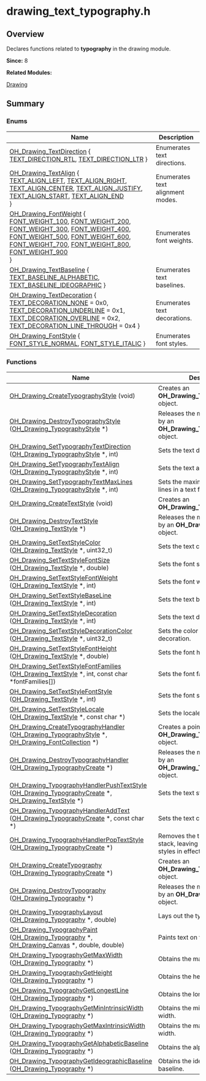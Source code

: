 # drawing_text_typography.h


## Overview

Declares functions related to **typography** in the drawing module.

**Since:**
8

**Related Modules:**

[Drawing](_drawing.md)


## Summary


### Enums

| Name | Description | 
| -------- | -------- |
| [OH_Drawing_TextDirection](_drawing.md#oh_drawing_textdirection) { [TEXT_DIRECTION_RTL](_drawing.md), [TEXT_DIRECTION_LTR](_drawing.md) } | Enumerates text directions.  | 
| [OH_Drawing_TextAlign](_drawing.md#oh_drawing_textalign) {<br/>[TEXT_ALIGN_LEFT](_drawing.md), [TEXT_ALIGN_RIGHT](_drawing.md), [TEXT_ALIGN_CENTER](_drawing.md), [TEXT_ALIGN_JUSTIFY](_drawing.md),<br/>[TEXT_ALIGN_START](_drawing.md), [TEXT_ALIGN_END](_drawing.md)<br/>} | Enumerates text alignment modes.  | 
| [OH_Drawing_FontWeight](_drawing.md#oh_drawing_fontweight) {<br/>[FONT_WEIGHT_100](_drawing.md), [FONT_WEIGHT_200](_drawing.md), [FONT_WEIGHT_300](_drawing.md), [FONT_WEIGHT_400](_drawing.md),<br/>[FONT_WEIGHT_500](_drawing.md), [FONT_WEIGHT_600](_drawing.md), [FONT_WEIGHT_700](_drawing.md), [FONT_WEIGHT_800](_drawing.md),<br/>[FONT_WEIGHT_900](_drawing.md)<br/>} | Enumerates font weights.  | 
| [OH_Drawing_TextBaseline](_drawing.md#oh_drawing_textbaseline) { [TEXT_BASELINE_ALPHABETIC](_drawing.md), [TEXT_BASELINE_IDEOGRAPHIC](_drawing.md) } | Enumerates text baselines.  | 
| [OH_Drawing_TextDecoration](_drawing.md#oh_drawing_textdecoration) { [TEXT_DECORATION_NONE](_drawing.md) = 0x0, [TEXT_DECORATION_UNDERLINE](_drawing.md) = 0x1, [TEXT_DECORATION_OVERLINE](_drawing.md) = 0x2, [TEXT_DECORATION_LINE_THROUGH](_drawing.md) = 0x4 } | Enumerates text decorations.  | 
| [OH_Drawing_FontStyle](_drawing.md#oh_drawing_fontstyle) { [FONT_STYLE_NORMAL](_drawing.md), [FONT_STYLE_ITALIC](_drawing.md) } | Enumerates font styles.  | 


### Functions

| Name | Description | 
| -------- | -------- |
| [OH_Drawing_CreateTypographyStyle](_drawing.md#oh_drawing_createtypographystyle) (void) | Creates an **OH_Drawing_TypographyStyle** object.  | 
| [OH_Drawing_DestroyTypographyStyle](_drawing.md#oh_drawing_destroytypographystyle) ([OH_Drawing_TypographyStyle](_drawing.md#oh_drawing_typographystyle) \*) | Releases the memory occupied by an **OH_Drawing_TypographyStyle** object.  | 
| [OH_Drawing_SetTypographyTextDirection](_drawing.md#oh_drawing_settypographytextdirection) ([OH_Drawing_TypographyStyle](_drawing.md#oh_drawing_typographystyle) \*, int) | Sets the text direction.  | 
| [OH_Drawing_SetTypographyTextAlign](_drawing.md#oh_drawing_settypographytextalign) ([OH_Drawing_TypographyStyle](_drawing.md#oh_drawing_typographystyle) \*, int) | Sets the text alignment mode.  | 
| [OH_Drawing_SetTypographyTextMaxLines](_drawing.md#oh_drawing_settypographytextmaxlines) ([OH_Drawing_TypographyStyle](_drawing.md#oh_drawing_typographystyle) \*, int) | Sets the maximum number of lines in a text file.  | 
| [OH_Drawing_CreateTextStyle](_drawing.md#oh_drawing_createtextstyle) (void) | Creates an **OH_Drawing_TextStyle** object.  | 
| [OH_Drawing_DestroyTextStyle](_drawing.md#oh_drawing_destroytextstyle) ([OH_Drawing_TextStyle](_drawing.md#oh_drawing_textstyle) \*) | Releases the memory occupied by an **OH_Drawing_TextStyle** object.  | 
| [OH_Drawing_SetTextStyleColor](_drawing.md#oh_drawing_settextstylecolor) ([OH_Drawing_TextStyle](_drawing.md#oh_drawing_textstyle) \*, uint32_t) | Sets the text color.  | 
| [OH_Drawing_SetTextStyleFontSize](_drawing.md#oh_drawing_settextstylefontsize) ([OH_Drawing_TextStyle](_drawing.md#oh_drawing_textstyle) \*, double) | Sets the font size.  | 
| [OH_Drawing_SetTextStyleFontWeight](_drawing.md#oh_drawing_settextstylefontweight) ([OH_Drawing_TextStyle](_drawing.md#oh_drawing_textstyle) \*, int) | Sets the font weight.  | 
| [OH_Drawing_SetTextStyleBaseLine](_drawing.md#oh_drawing_settextstylebaseline) ([OH_Drawing_TextStyle](_drawing.md#oh_drawing_textstyle) \*, int) | Sets the text baseline.  | 
| [OH_Drawing_SetTextStyleDecoration](_drawing.md#oh_drawing_settextstyledecoration) ([OH_Drawing_TextStyle](_drawing.md#oh_drawing_textstyle) \*, int) | Sets the text decoration.  | 
| [OH_Drawing_SetTextStyleDecorationColor](_drawing.md#oh_drawing_settextstyledecorationcolor) ([OH_Drawing_TextStyle](_drawing.md#oh_drawing_textstyle) \*, uint32_t) | Sets the color for the text decoration.  | 
| [OH_Drawing_SetTextStyleFontHeight](_drawing.md#oh_drawing_settextstylefontheight) ([OH_Drawing_TextStyle](_drawing.md#oh_drawing_textstyle) \*, double) | Sets the font height.  | 
| [OH_Drawing_SetTextStyleFontFamilies](_drawing.md#oh_drawing_settextstylefontfamilies) ([OH_Drawing_TextStyle](_drawing.md#oh_drawing_textstyle) \*, int, const char \*fontFamilies[]) | Sets the font families.  | 
| [OH_Drawing_SetTextStyleFontStyle](_drawing.md#oh_drawing_settextstylefontstyle) ([OH_Drawing_TextStyle](_drawing.md#oh_drawing_textstyle) \*, int) | Sets the font style.  | 
| [OH_Drawing_SetTextStyleLocale](_drawing.md#oh_drawing_settextstylelocale) ([OH_Drawing_TextStyle](_drawing.md#oh_drawing_textstyle) \*, const char \*) | Sets the locale.  | 
| [OH_Drawing_CreateTypographyHandler](_drawing.md#oh_drawing_createtypographyhandler) ([OH_Drawing_TypographyStyle](_drawing.md#oh_drawing_typographystyle) \*, [OH_Drawing_FontCollection](_drawing.md#oh_drawing_fontcollection) \*) | Creates a pointer to an **OH_Drawing_TypographyCreate** object.  | 
| [OH_Drawing_DestroyTypographyHandler](_drawing.md#oh_drawing_destroytypographyhandler) ([OH_Drawing_TypographyCreate](_drawing.md#oh_drawing_typographycreate) \*) | Releases the memory occupied by an **OH_Drawing_TypographyCreate** object.  | 
| [OH_Drawing_TypographyHandlerPushTextStyle](_drawing.md#oh_drawing_typographyhandlerpushtextstyle) ([OH_Drawing_TypographyCreate](_drawing.md#oh_drawing_typographycreate) \*, [OH_Drawing_TextStyle](_drawing.md#oh_drawing_textstyle) \*) | Sets the text style.  | 
| [OH_Drawing_TypographyHandlerAddText](_drawing.md#oh_drawing_typographyhandleraddtext) ([OH_Drawing_TypographyCreate](_drawing.md#oh_drawing_typographycreate) \*, const char \*) | Sets the text content.  | 
| [OH_Drawing_TypographyHandlerPopTextStyle](_drawing.md#oh_drawing_typographyhandlerpoptextstyle) ([OH_Drawing_TypographyCreate](_drawing.md#oh_drawing_typographycreate) \*) | Removes the topmost style in the stack, leaving the remaining styles in effect.  | 
| [OH_Drawing_CreateTypography](_drawing.md#oh_drawing_createtypography) ([OH_Drawing_TypographyCreate](_drawing.md#oh_drawing_typographycreate) \*) | Creates an **OH_Drawing_Typography** object.  | 
| [OH_Drawing_DestroyTypography](_drawing.md#oh_drawing_destroytypography) ([OH_Drawing_Typography](_drawing.md#oh_drawing_typography) \*) | Releases the memory occupied by an **OH_Drawing_Typography** object.  | 
| [OH_Drawing_TypographyLayout](_drawing.md#oh_drawing_typographylayout) ([OH_Drawing_Typography](_drawing.md#oh_drawing_typography) \*, double) | Lays out the typography.  | 
| [OH_Drawing_TypographyPaint](_drawing.md#oh_drawing_typographypaint) ([OH_Drawing_Typography](_drawing.md#oh_drawing_typography) \*, [OH_Drawing_Canvas](_drawing.md#oh_drawing_canvas) \*, double, double) | Paints text on the canvas.  | 
| [OH_Drawing_TypographyGetMaxWidth](_drawing.md#oh_drawing_typographygetmaxwidth) ([OH_Drawing_Typography](_drawing.md#oh_drawing_typography) \*) | Obtains the maximum width.  | 
| [OH_Drawing_TypographyGetHeight](_drawing.md#oh_drawing_typographygetheight) ([OH_Drawing_Typography](_drawing.md#oh_drawing_typography) \*) | Obtains the height.  | 
| [OH_Drawing_TypographyGetLongestLine](_drawing.md#oh_drawing_typographygetlongestline) ([OH_Drawing_Typography](_drawing.md#oh_drawing_typography) \*) | Obtains the longest line.  | 
| [OH_Drawing_TypographyGetMinIntrinsicWidth](_drawing.md#oh_drawing_typographygetminintrinsicwidth) ([OH_Drawing_Typography](_drawing.md#oh_drawing_typography) \*) | Obtains the minimum intrinsic width.  | 
| [OH_Drawing_TypographyGetMaxIntrinsicWidth](_drawing.md#oh_drawing_typographygetmaxintrinsicwidth) ([OH_Drawing_Typography](_drawing.md#oh_drawing_typography) \*) | Obtains the maximum intrinsic width.  | 
| [OH_Drawing_TypographyGetAlphabeticBaseline](_drawing.md#oh_drawing_typographygetalphabeticbaseline) ([OH_Drawing_Typography](_drawing.md#oh_drawing_typography) \*) | Obtains the alphabetic baseline.  | 
| [OH_Drawing_TypographyGetIdeographicBaseline](_drawing.md#oh_drawing_typographygetideographicbaseline) ([OH_Drawing_Typography](_drawing.md#oh_drawing_typography) \*) | Obtains the ideographic baseline.  | 
